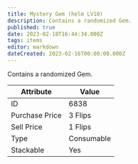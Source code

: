 ```yaml
---
title: Mystery Gem (helm LV10)
description: Contains a randomized Gem.
published: true
date: 2023-02-18T16:44:34.000Z
tags: items
editor: markdown
dateCreated: 2023-02-16T00:00:00.000Z
---
```


Contains a randomized Gem.

|Attribute|Value|
|-|-|
|ID|6838|
|Purchase Price|3 Flips|
|Sell Price|1 Flips|
|Type|Consumable|
|Stackable|Yes|

